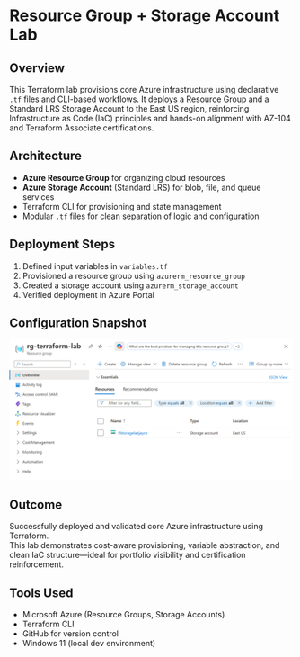 # Resource Group + Storage Account Lab

## Overview

This Terraform lab provisions core Azure infrastructure using declarative `.tf` files and CLI-based workflows. It deploys a Resource Group and a Standard LRS Storage Account to the East US region, reinforcing Infrastructure as Code (IaC) principles and hands-on alignment with AZ-104 and Terraform Associate certifications.

## Architecture

- **Azure Resource Group** for organizing cloud resources  
- **Azure Storage Account** (Standard LRS) for blob, file, and queue services  
- Terraform CLI for provisioning and state management  
- Modular `.tf` files for clean separation of logic and configuration

## Deployment Steps

1. Defined input variables in `variables.tf`  
2. Provisioned a resource group using `azurerm_resource_group`  
3. Created a storage account using `azurerm_storage_account`  
4. Verified deployment in Azure Portal

## Configuration Snapshot

![Resource Group Screenshot](./assets/deployment-confirmation.png)

## Outcome

Successfully deployed and validated core Azure infrastructure using Terraform.  
This lab demonstrates cost-aware provisioning, variable abstraction, and clean IaC structure—ideal for portfolio visibility and certification reinforcement.

## Tools Used

- Microsoft Azure (Resource Groups, Storage Accounts)  
- Terraform CLI  
- GitHub for version control  
- Windows 11 (local dev environment)
